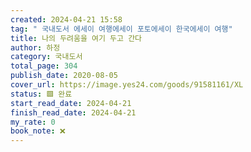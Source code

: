 ```yaml
---
created: 2024-04-21 15:58
tag: " 국내도서 에세이 여행에세이 포토에세이 한국에세이 여행"
title: 나의 두려움을 여기 두고 간다
author: 하정
category: 국내도서
total_page: 304
publish_date: 2020-08-05
cover_url: https://image.yes24.com/goods/91581161/XL
status: 🟩 완료
start_read_date: 2024-04-21
finish_read_date: 2024-04-21
my_rate: 0
book_note: ❌
---
```







